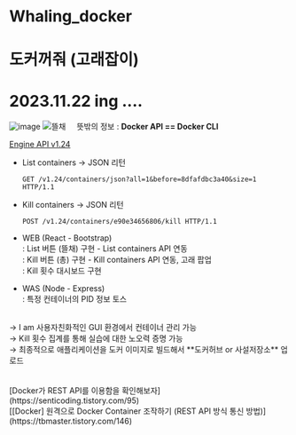 # Whaling_docker
# 도커꺼줘 (고래잡이)
# 2023.11.22 ing ....

![image](https://github.com/binhao22/Whaling_docker/assets/73528043/24a13920-8a8e-4258-95c3-86a0496963bf)  ![뜰채](https://github.com/binhao22/Whaling_docker/assets/73528043/bf5651fb-757d-4e90-b02b-2e0d8f78523d)
&nbsp; 
&nbsp; 
뜻밖의 정보 : **Docker API == Docker CLI**

[Engine API v1.24](https://docs.docker.com/engine/api/v1.24/)

- List containers → JSON 리턴
    
    `GET /v1.24/containers/json?all=1&before=8dfafdbc3a40&size=1 HTTP/1.1`
    
- Kill containers → JSON 리턴
    
    `POST /v1.24/containers/e90e34656806/kill HTTP/1.1`
    </br>

- WEB (React - Bootstrap) </br>
: List 버튼 (뜰채) 구현 - List containers API 연동 </br>
: Kill 버튼 (총) 구현 - Kill containers API 연동, 고래 팝업 </br>
: Kill 횟수 대시보드 구현
- WAS (Node - Express) </br>
: 특정 컨테이너의 PID 정보 토스
</br>
→ I am 사용자친화적인 GUI 환경에서 컨테이너 관리 가능 </br>
→ Kill 횟수 집계를 통해 실습에 대한 노오력 증명 가능 </br>
→ 최종적으로 애플리케이션을 도커 이미지로 빌드해서 **도커허브 or 사설저장소** 업로드 </br>
</br>
</br>
[Docker가 REST API를 이용함을 확인해보자](https://senticoding.tistory.com/95) </br>
[[Docker] 원격으로 Docker Container 조작하기 (REST API 방식 통신 방법)](https://tbmaster.tistory.com/146)

